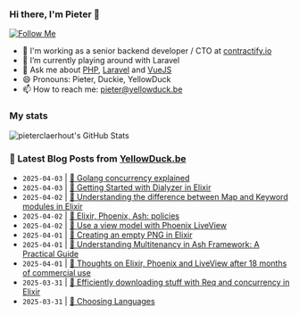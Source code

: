 ### Hi there, I'm Pieter 👋  
[![Follow Me](https://img.shields.io/github/followers/pieterclaerhout?label=Follow&style=social)](https://github.com/pieterclaerhout)

- 🏢 I'm working as a senior backend developer / CTO at [contractify.io](https://contractify.io)
- 🌱 I’m currently playing around with Laravel
- 💬 Ask me about [PHP](https://php.net), [Laravel](http://laravel.com) and [VueJS](https://vuejs.org)
- 😄 Pronouns: Pieter, Duckie, YellowDuck
- 📫 How to reach me: pieter@yellowduck.be

### My stats

![pieterclaerhout's GitHub Stats](https://github-readme-stats.vercel.app/api?username=pieterclaerhout&show_icons=true&count_private=true&line_height=40)

### 📩 Latest Blog Posts from [YellowDuck.be](https://www.yellowduck.be/)
<!-- BLOG-POST-LIST:START -->
- `2025-04-03` | [🔗 Golang concurrency explained](https://www.yellowduck.be/posts/golang-concurrency-explained)  
- `2025-04-03` | [🔗 Getting Started with Dialyzer in Elixir](https://www.yellowduck.be/posts/getting-started-with-dialyzer-in-elixir)  
- `2025-04-02` | [🐥 Understanding the difference between Map and Keyword modules in Elixir](https://www.yellowduck.be/posts/understanding-the-difference-between-map-and-keyword-modules-in-elixir)  
- `2025-04-02` | [🔗 Elixir, Phoenix, Ash: policies](https://www.yellowduck.be/posts/elixir-phoenix-ash-policies)  
- `2025-04-02` | [🔗 Use a view model with Phoenix LiveView](https://www.yellowduck.be/posts/use-a-view-model-with-phoenix-liveview)  
- `2025-04-01` | [🐥 Creating an empty PNG in Elixir](https://www.yellowduck.be/posts/creating-an-empty-png-in-elixir)  
- `2025-04-01` | [🔗 Understanding Multitenancy in Ash Framework: A Practical Guide](https://www.yellowduck.be/posts/understanding-multitenancy-in-ash-framework-a-practical-guide)  
- `2025-04-01` | [🔗 Thoughts on Elixir, Phoenix and LiveView after 18 months of commercial use](https://www.yellowduck.be/posts/thoughts-on-elixir-phoenix-and-liveview-after-18-months-of-commercial-use)  
- `2025-03-31` | [🐥 Efficiently downloading stuff with Req and concurrency in Elixir](https://www.yellowduck.be/posts/efficiently-downloading-stuff-with-req-and-concurrency-in-elixir)  
- `2025-03-31` | [🔗 Choosing Languages](https://www.yellowduck.be/posts/choosing-languages)  

<!-- BLOG-POST-LIST:END -->
